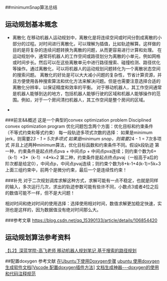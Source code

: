 

##minimumSnap算法总结








## 运动规划基本概念
- 离散化
在移动机器人运动规划中，离散化是将连续空间或时间分割成离散的小部分的过程。对时间进行离散化，可以理解为插值，比如轨迹解算。这样做的目的是将复杂的连续问题转换为离散的问题，从而更容易进行计算和处理。
在运动规划中，通常将机器人的工作空间或路径划分为离散的小单元，例如网格或时间步长。然后可以在这些离散单元中进行路径搜索、碰撞检测、路径优化等操作。通过离散化，可以将机器人的运动规划问题转化为一个离散状态空间的搜索问题。
离散化的好处是可以大大减小问题的复杂性，节省计算资源，并且方便使用各种搜索算法和优化方法来解决问题。但是也需要注意选择合适的离散化分辨率，以保证精度和效率的平衡。
对于移动机器人，其工作空间通常是机器人能够到达的地方，包括机器人能够行驶的区域和机器人能够操作的范围。例如，对于一个房间清扫机器人，其工作空间是整个房间的区域。












+

###前言&&概述
这是一个典型的convex optimization problem
Disciplined convex optimization program
优化问题包含两个方面：优化目标和约束条件（不等式约束和等式约束）
每一段轨迹多项式次数的选择：
如果是minimum jerk，则需要2*3 - 1 = 5次多项式
如果是minimum snap，则需要2*4 - 1 = 7次多项式
并且上述两种minimum算法，优化目标函数和约束条件不同。假设k段轨迹
第一种，约束条件是起点终点pva + 中间点p + 中间点pva连续；则约束个数为6+（k-1）+3*（k-1）=4*k+2
第二种，约束条件是起点终点pvaj（一般高于a后的阶次都是给定0），中间点p，中间点pvaj连续；则约束个数为8+k-1+4(k-1)=5k+3
上面三组约束中，前两个是微分约束，最后一个是连续性约束！

###补充
对于二次规划调库求解这种方式，求解可能有一点不稳定，也就是同样的输入，多次运行几次，求出的轨迹参数可能有些许不同，小数点3或者4位之后的数值可能不一样，但不是大问题！



相对时间和绝对时间的使用选择：选择使用相对时间，数值求解更加稳定快速，实测也是这样的，因为数据值没有绝对时间那么大。

###参考文章
https://blog.csdn.net/qq_15390133/article/details/106854420







## 运动规划算法参考资料
[【L2】深蓝学院-高飞老师 移动机器人规划笔记 基于搜索的路径规划](https://blog.csdn.net/weixin_43912423/article/details/131564902)




##配置doxygen
参考文献
[在Ubuntu下使用Doxygen步骤](http://t.csdn.cn/UprP2)
[ubuntu 使用doxygen生成软件文档[Vscode 配置doxygen插件方法]](http://t.csdn.cn/BbyOe)
[文档生成神器---doxygen的使用和代码注释规范](https://www.guyuehome.com/35640)